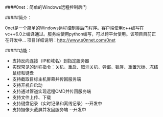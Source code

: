 ####0net：简单的Windows远程控制后门

#####简介：

0net是一个简单的Windows远程控制类后门程序。客户端使用c++编写在vc++6.0上编译通过。服务端使用python编写，可以跨平台使用。该项目目前正在开发中...
项目详细说明：http://www.s0nnet.com/0net


#####功能：

- 支持反向连接（IP和域名）到指定服务器
- 实现常见的远程指令：关机、重启、取消关机、弹窗、锁屏、重置光标、冻结鼠标和键盘
- 支持截取目标主机屏幕并传回服务端
- 支持开机自启动
- 支持通过管道实现远程CMD并传回服务端
- 支持文件上传、下载
- 支持键盘记录（实时记录和离线记录）--开发中
- 支持摄像头截屏并发回服务端 --开发中
